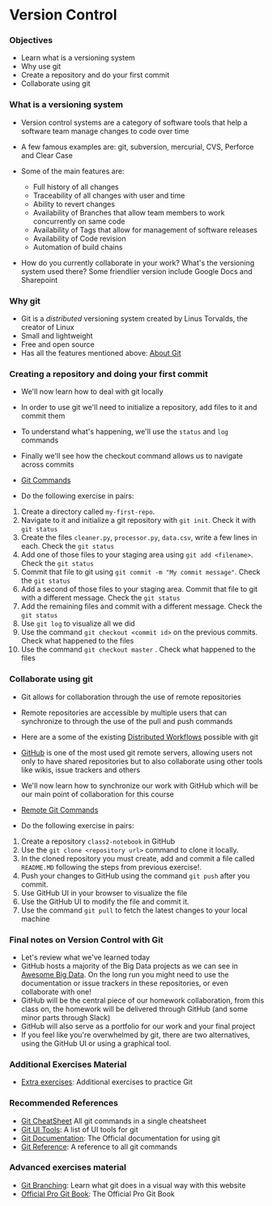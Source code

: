 # Version Control

### Objectives
* Learn what is a versioning system
* Why use git
* Create a repository and do your first commit
* Collaborate using git

### What is a versioning system
* Version control systems are a category of software tools that help a software team manage changes to code over time
* A few famous examples are: git, subversion, mercurial, CVS, Perforce and Clear Case
* Some of the main features are:
  * Full history of all changes
  * Traceability of all changes with user and time
  * Ability to revert changes
  * Availability of Branches that allow team members to work concurrently on same code
  * Availability of Tags that allow for management of software releases
  * Availability of Code revision 
  * Automation of build chains

* How do you currently collaborate in your work? What's the versioning system used there? Some friendlier version include Google Docs and Sharepoint

### Why git
* Git is a *distributed* versioning system created by Linus Torvalds, the creator of Linux
* Small and lightweight
* Free and open source
* Has all the features mentioned above: [About Git](https://git-scm.com/about/)

### Creating a repository and doing your first commit
* We'll now learn how to deal with git locally
* In order to use git we'll need to initialize a repository, add files to it and commit them
* To understand what's happening, we'll use the `status` and `log` commands 
* Finally we'll see how the checkout command allows us to navigate across commits
* [Git Commands](https://github.com/cce-bigdataintro-1160/CEBD-1160-fall-2019-code/blob/master/class2-notebook/6-git_commands.sh)

* Do the following exercise in pairs:
1. Create a directory called `my-first-repo`. 
2. Navigate to it and initialize a git repository with `git init`. Check it with `git status` 
3. Create the files `cleaner.py`, `processor.py`, `data.csv`, write a few lines in each. Check the `git status` 
4. Add one of those files to your staging area using `git add <filename>`. Check the `git status` 
5. Commit that file to git using `git commit -m "My commit message"`. Check the `git status`
6. Add a second of those files to your staging area. Commit that file to git with a different message. Check the `git status` 
7. Add the remaining files and commit with a different message. Check the `git status`
8. Use `git log` to visualize all we did
9. Use the command `git checkout <commit id>` on the previous commits. Check what happened to the files
10. Use the command `git checkout master` . Check what happened to the files

### Collaborate using git
* Git allows for collaboration through the use of remote repositories
* Remote repositories are accessible by multiple users that can synchronize to through the use of the pull and push commands
* Here are a some of the existing [Distributed Workflows](https://git-scm.com/book/en/v2/Distributed-Git-Distributed-Workflows) possible with git
* [GitHub](https://github.com/) is one of the most used git remote servers, allowing users not only to have shared repositories but to also collaborate using other tools like wikis, issue trackers and others
* We'll now learn how to synchronize our work with GitHub which will be our main point of collaboration for this course
* [Remote Git Commands](https://github.com/cce-bigdataintro-1160/CEBD-1160-fall-2019-code/blob/master/class2-notebook/7-git_remote_commands.sh)

* Do the following exercise in pairs: 
1. Create a repository `class2-notebook` in GitHub
2. Use the `git clone <repository url>` command to clone it locally.
3. In the cloned repository you must create, add and commit a file called `README.MD` following the steps from previous exercise!.
4. Push your changes to GitHub using the command `git push` after you commit.
5. Use GitHub UI in your browser to visualize the file
6. Use the GitHub UI to modify the file and commit it.
6. Use the command `git pull` to fetch the latest changes to your local machine

### Final notes on Version Control with Git
* Let's review what we've learned today
* GitHub hosts a majority of the Big Data projects as we can see in [Awesome Big Data](https://github.com/onurakpolat/awesome-bigdata). On the long run you might need to use the documentation or issue trackers in these repositories, or even collaborate with one!
* GitHub will be the central piece of our homework collaboration, from this class on, the homework will be delivered through GitHub (and some minor parts through Slack)
* GitHub will also serve as a portfolio for our work and your final project
* If you feel like you're overwhelmed by git, there are two alternatives, using the GitHub UI or using a graphical tool. 

### Additional Exercises Material
* [Extra exercises](./2-git-exercises.md): Additional exercises to practice Git

### Recommended References
* [Git CheatSheet](https://www.atlassian.com/git/tutorials/atlassian-git-cheatsheet) All git commands in a single cheatsheet
* [Git UI Tools](https://git-scm.com/downloads/guis/): A list of UI tools for git
* [Git Documentation](https://git-scm.com/doc): The Official documentation for using git
* [Git Reference](https://git-scm.com/docs): A reference to all git commands

### Advanced exercises material
* [Git Branching](https://learngitbranching.js.org/): Learn what git does in a visual way with this website
* [Official Pro Git Book](https://git-scm.com/book/en/v2): The Official Pro Git Book